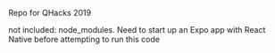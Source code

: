 Repo for QHacks 2019

not included: node_modules. Need to start up an Expo app with React Native before attempting to run this code
